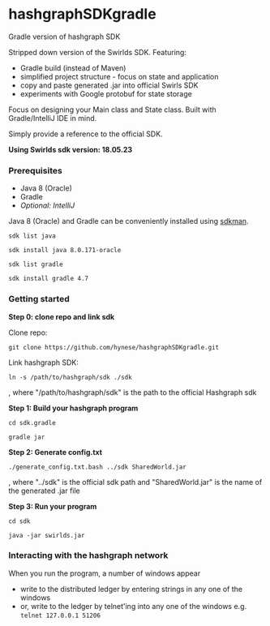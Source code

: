 # hashgraphSDKgradle
Gradle version of hashgraph SDK

Stripped down version of the Swirlds SDK. Featuring:

- Gradle build (instead of Maven)
- simplified project structure - focus on state and application
- copy and paste generated .jar into official Swirls SDK
- experiments with Google protobuf for state storage

Focus on designing your Main class and State class. Built with Gradle/IntelliJ IDE in mind.

Simply provide a reference to the official SDK.

**Using Swirlds sdk version: 18.05.23**

### Prerequisites

- Java 8 (Oracle)
- Gradle
- *Optional: IntelliJ*

Java 8 (Oracle) and Gradle can be conveniently installed using [sdkman](http://sdkman.io/).

`sdk list java`

`sdk install java 8.0.171-oracle`

`sdk list gradle`

`sdk install gradle 4.7`





### Getting started

**Step 0: clone repo and link sdk**

Clone repo:

`git clone https://github.com/hynese/hashgraphSDKgradle.git`

Link hashgraph SDK:

`ln -s /path/to/hashgraph/sdk ./sdk`

, where "/path/to/hashgraph/sdk" is the path to the official Hashgraph sdk



**Step 1: Build your hashgraph program**

`cd sdk.gradle`

`gradle jar`

**Step 2: Generate config.txt**

`./generate_config.txt.bash ../sdk SharedWorld.jar`   

, where "../sdk" is the official sdk path and "SharedWorld.jar" is the name of the generated .jar file

**Step 3: Run your program**

`cd sdk`

`java -jar swirlds.jar`



### Interacting with the hashgraph network

When you run the program, a number of windows appear

- write to the distributed ledger by entering strings in any one of the windows
- or, write to the ledger by telnet'ing into any one of the windows e.g. `telnet 127.0.0.1 51206`
